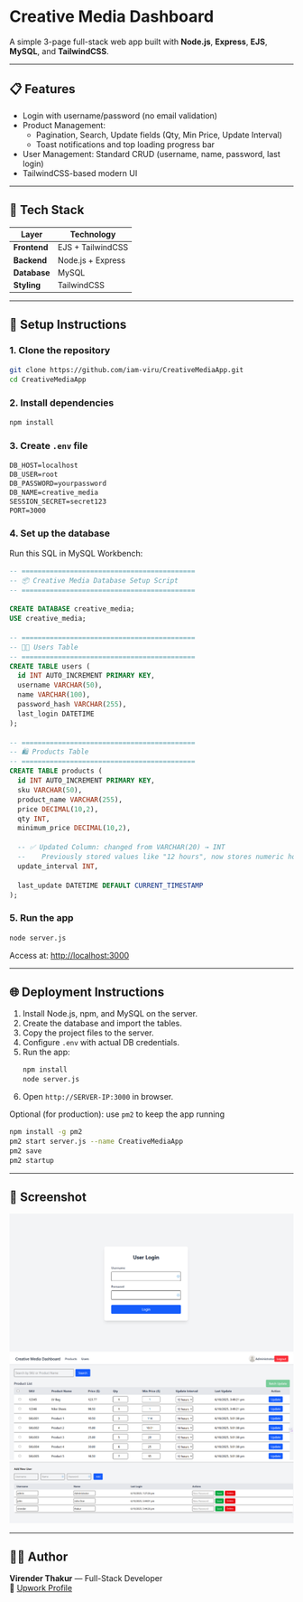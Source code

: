 # Creative Media Dashboard

A simple 3-page full-stack web app built with **Node.js**, **Express**, **EJS**, **MySQL**, and **TailwindCSS**.

---

## 📋 Features
- Login with username/password (no email validation)
- Product Management:
  - Pagination, Search, Update fields (Qty, Min Price, Update Interval)
  - Toast notifications and top loading progress bar
- User Management: Standard CRUD (username, name, password, last login)
- TailwindCSS-based modern UI

---

## 🧱 Tech Stack
| Layer | Technology |
|-------|-------------|
| **Frontend** | EJS + TailwindCSS |
| **Backend** | Node.js + Express |
| **Database** | MySQL | 
| **Styling** | TailwindCSS |

---

## 🚀 Setup Instructions

### 1. Clone the repository
```bash
git clone https://github.com/iam-viru/CreativeMediaApp.git
cd CreativeMediaApp
```

### 2. Install dependencies
```bash
npm install
```

### 3. Create `.env` file
```env
DB_HOST=localhost
DB_USER=root
DB_PASSWORD=yourpassword
DB_NAME=creative_media
SESSION_SECRET=secret123
PORT=3000
```

### 4. Set up the database
Run this SQL in MySQL Workbench:
```sql
-- ===========================================
-- 📦 Creative Media Database Setup Script
-- ===========================================

CREATE DATABASE creative_media;
USE creative_media;

-- ===========================================
-- 🧑‍💻 Users Table
-- ===========================================
CREATE TABLE users (
  id INT AUTO_INCREMENT PRIMARY KEY,
  username VARCHAR(50),
  name VARCHAR(100),
  password_hash VARCHAR(255),
  last_login DATETIME
);

-- ===========================================
-- 🛍️ Products Table
-- ===========================================
CREATE TABLE products (
  id INT AUTO_INCREMENT PRIMARY KEY,
  sku VARCHAR(50),
  product_name VARCHAR(255),
  price DECIMAL(10,2),
  qty INT,
  minimum_price DECIMAL(10,2),

  -- ✅ Updated Column: changed from VARCHAR(20) → INT
  --    Previously stored values like "12 hours", now stores numeric hours (e.g., 12, 13, 14)
  update_interval INT,

  last_update DATETIME DEFAULT CURRENT_TIMESTAMP
);

```

### 5. Run the app
```bash
node server.js
```

Access at: [http://localhost:3000](http://localhost:3000)

---

## 🌐 Deployment Instructions

1. Install Node.js, npm, and MySQL on the server.
2. Create the database and import the tables.
3. Copy the project files to the server.
4. Configure `.env` with actual DB credentials.
5. Run the app:
   ```bash
   npm install
   node server.js
   ```
6. Open `http://SERVER-IP:3000` in browser.

Optional (for production): use `pm2` to keep the app running
```bash
npm install -g pm2
pm2 start server.js --name CreativeMediaApp
pm2 save
pm2 startup
```

---

## 📸 Screenshot
![Creative Media Dashboard UI](docs/Login-Page.png)
![Creative Media Dashboard UI](docs/Product.png)
![Creative Media Dashboard UI](docs/Users-Page.png)

---

## 👨‍💻 Author
**Virender Thakur** — Full-Stack Developer  
🔗 [Upwork Profile](https://www.upwork.com/freelancers/iamviru)
